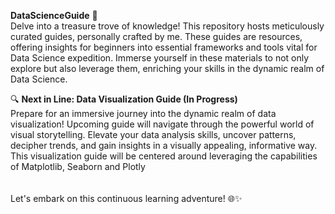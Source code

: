 **DataScienceGuide** 🚀 <br>
Delve into a treasure trove of knowledge! This repository hosts meticulously curated guides, personally crafted by me. These guides are resources, offering insights for beginners into essential frameworks and tools vital for Data Science expedition. Immerse yourself in these materials to not only explore but also leverage them, enriching your skills in the dynamic realm of Data Science.

🔍 **Next in Line: Data Visualization Guide (In Progress)** <br>
Prepare for an immersive journey into the dynamic realm of data visualization! Upcoming guide will navigate through the powerful world of visual storytelling. Elevate your data analysis skills, uncover patterns, decipher trends, and gain insights in a visually appealing, informative way.
<br>
This visualization guide will be centered around leveraging the capabilities of Matplotlib, Seaborn and Plotly<br><br><br>
Let's embark on this continuous learning adventure! 🌐✨ 
